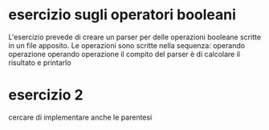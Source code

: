 # esercizio sugli operatori booleani                                                              
                                                                                                  
L'esercizio prevede di creare un parser per delle operazioni booleane scritte in un file apposito.
Le operazioni sono scritte nella sequenza: operando operazione operando operazione
il compito del parser è di calcolare il risultato e printarlo
                                          
# esercizio 2                             
                                          
cercare di implementare anche le parentesi 